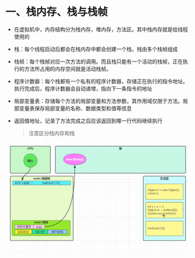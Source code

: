 # 一、栈内存、栈与栈帧

- 在虚拟机中，内存结构分为栈内存，堆内存，方法区。其中栈内存就是给线程使用的

- 栈：每个线程启动后都会在栈内存中都会创建一个栈，栈由多个栈帧组成

- 栈帧：每个栈帧对应一次方法的调用。而且栈只能有一个活动的栈帧，正在执行的方法所占用的内存空间就是活动栈帧。

- 程序计数器：每个栈都有一个私有的程序计数器，存储正在执行的指令地址。执行完成后，程序计数器会自动递增，指向下一条指令的地址

- 局部变量表：存储每个方法的局部变量和方法参数，其作用域仅限于方法。局部变量表保存局部变量的名称、数据类型和值等信息

- 返回值地址，记录了方法完成之后应该返回到哪一行代码继续执行

  > 注意区分栈内存和栈

![](img/栈帧图解.jpg)
